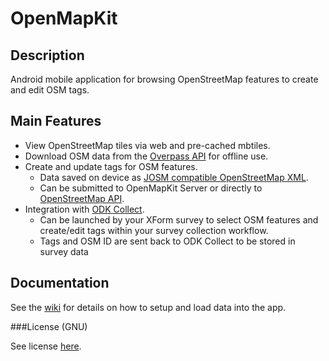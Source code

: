 # OpenMapKit

## Description

Android mobile application for browsing OpenStreetMap features to create and edit OSM tags.

## Main Features
* View OpenStreetMap tiles via web and pre-cached mbtiles.
* Download OSM data from the [Overpass API](https://wiki.openstreetmap.org/wiki/Overpass_API) for offline use.
* Create and update tags for OSM features.
  - Data saved on device as [JOSM compatible OpenStreetMap XML](http://wiki.openstreetmap.org/wiki/JOSM_file_format).
  - Can be submitted to OpenMapKit Server or directly to [OpenStreetMap API](http://wiki.openstreetmap.org/wiki/API_v0.6).
* Integration with [ODK Collect](https://opendatakit.org/use/collect/).  
  - Can be launched by your XForm survey to select OSM features and create/edit tags within your survey collection workflow. 
  - Tags and OSM ID are sent back to ODK Collect to be stored in survey data

## Documentation

See the [wiki](https://github.com/AmericanRedCross/openmapkit/wiki) for details on how to setup and load data into the app.

###License (GNU)

See license [here](https://github.com/AmericanRedCross/openmapkit/blob/master/LICENSE.md).



